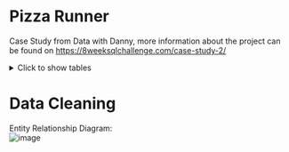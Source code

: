 # Pizza Runner
Case Study from Data with Danny, more information about the project can be found on https://8weeksqlchallenge.com/case-study-2/

<details>
<summary>Click to show tables</summary>

1. runners  
    |runner_id|registration_date|
    |---------|-----------------|
    |1|2021-01-01|
    |2|2021-01-03|
    |3|2021-01-08|
    |4|2021-01-15|
2. customer_orders
    |customer_id|pizza_id|exclusions|extras|order_time|
    |-----------|--------|----------|------|----------|
    |101|1|||2020-01-01 18:05:02.000|
    |101|1|||2020-01-01 19:00:52.000|
    |102|1|||2020-01-02 23:51:23.000|
    |102|2|||2020-01-02 23:51:23.000|
    |103|1|4||2020-01-04 13:23:46.000|
    |103|1|4||2020-01-04 13:23:46.000|
    |103|2|4||2020-01-04 13:23:46.000|
    |104|1|null|1|2020-01-08 21:00:29.000|
    |101|2|null|null|2020-01-08 21:03:13.000|
    |105|2|null|1|2020-01-08 21:20:29.000|
    |102|1|null|null|2020-01-09 23:54:33.000|
    |103|1|4|1, 5|2020-01-10 11:22:59.000|
    |104|1|null|null|2020-01-11 18:34:49.000|
    |104|1|2, 6|1, 4|2020-01-11 18:34:49.000|
3. runner_orders
    |order_id|runner_id|pickup_time|distance|duration|cancellation|
    |--------|---------|-----------|--------|--------|------------|
    |1|1|2020-01-01 18:15:34|20km|32 minutes||
    |2|1|2020-01-01 19:10:54|20km|27 minutes||
    |3|1|2020-01-03 00:12:37|13.4km|20 mins||
    |4|2|2020-01-04 13:53:03|23.4|40||
    |5|3|2020-01-08 21:10:57|10|15||
    |6|3|null|null|null|Restaurant Cancellation|
    |7|2|2020-01-08 21:30:45|25km|25mins|null|
    |8|2|2020-01-10 00:15:02|23.4 km|15 minute|null|
    |9|2|null|null|null|Customer Cancellation|
    |10|1|2020-01-11 18:50:20|10km|10minutes|null|
4. pizza_names
    |pizza_id|pizza_name|
    |--------|----------|
    |1|Meatlovers|
    |2|Vegetarian|
5. pizza_recipes;
    |pizza_id|toppings|
    |--------|--------|
    |1|1, 2, 3, 4, 5, 6, 8, 10|
    |2|4, 6, 7, 9, 11, 12|
6. pizza_toppings
    |topping_id|topping_name|
    |----------|------------|
    |1|Bacon|
    |2|BBQ Sauce|
    |3|Beef|
    |4|Cheese|
    |5|Chicken|
    |6|Mushrooms|
    |7|Onions|
    |8|Pepperoni|
    |9|Peppers|
    |10|Salami|
    |11|Tomatoes|
    |12|Tomato Sauce|






</details>

# Data Cleaning

Entity Relationship Diagram: <br>
![image](https://user-images.githubusercontent.com/85653222/230747617-2bf4beb7-52c4-442e-b18a-5302fdd989b0.png)
